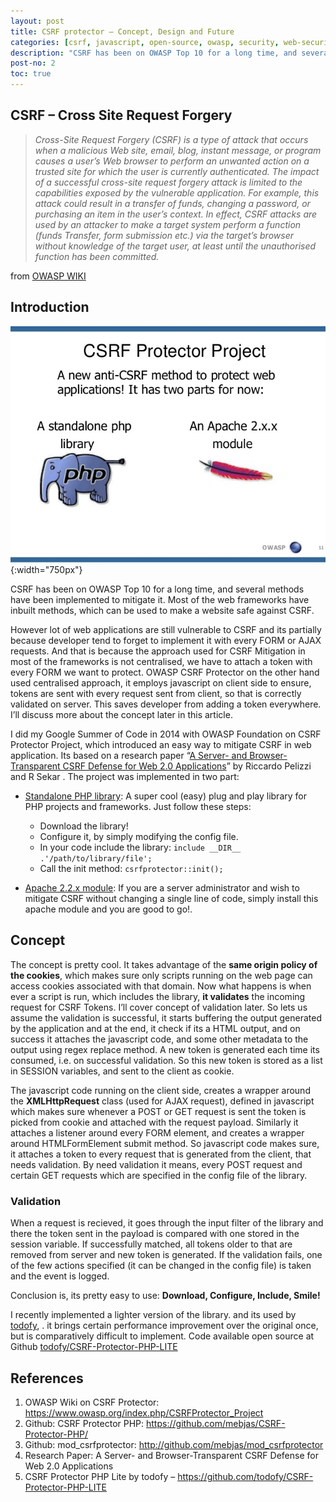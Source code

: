 ```yaml
---
layout: post
title: CSRF protector – Concept, Design and Future
categories: [csrf, javascript, open-source, owasp, security, web-security, php, apache]
description: "CSRF has been on OWASP Top 10 for a long time, and several methods have been implemented to mitigate it. Most of the web frameworks have inbuilt methods, which can be used to make a website safe against CSRF. However lot of web applications are still vulnerable to CSRF and its partially because developer tend to forget to implement it with every FORM or AJAX requests. And that is because the approach used for CSRF Mitigation in most of the frameworks is not centralised, we have to attach a token with every FORM we want to protect. OWASP CSRF Protector on the other hand used centralised approach, it employs javascript on client side to ensure, tokens are sent with every request sent from client, so that is correctly validated on server. This saves developer from adding a token everywhere. I’ll discuss more about the concept later in this article."
post-no: 2
toc: true
---
```

## CSRF – Cross Site Request Forgery
> _Cross-Site Request Forgery (CSRF) is a type of attack that occurs when a malicious Web site, email, blog, instant message, or program causes a user’s Web browser to perform an unwanted action on a trusted site for which the user is currently authenticated. The impact of a successful cross-site request forgery attack is limited to the capabilities exposed by the vulnerable application. For example, this attack could result in a transfer of funds, changing a password, or purchasing an item in the user’s context. In effect, CSRF attacks are used by an attacker to make a target system perform a function (funds Transfer, form submission etc.) via the target’s browser without knowledge of the target user, at least until the unauthorised function has been committed._

from [OWASP WIKI](https://www.owasp.org/index.php/Cross-Site_Request_Forgery_(CSRF)_Prevention_Cheat_Sheet)

## Introduction
![Introduction](../images/post3_image1.jpg){:width="750px"}

CSRF has been on OWASP Top 10 for a long time, and several methods have been implemented to mitigate it. Most of the web frameworks have inbuilt methods, which can be used to make a website safe against CSRF. 

However lot of web applications are still vulnerable to CSRF and its partially because developer tend to forget to implement it with every FORM or AJAX requests. And that is because the approach used for CSRF Mitigation in most of the frameworks is not centralised, we have to attach a token with every FORM we want to protect. OWASP CSRF Protector on the other hand used centralised approach, it employs javascript on client side to ensure, tokens are sent with every request sent from client, so that is correctly validated on server. This saves developer from adding a token everywhere. I’ll discuss more about the concept later in this article.

I did my Google Summer of Code in 2014 with OWASP Foundation on CSRF Protector Project, which introduced an easy way to mitigate CSRF in web application. Its based on a research paper “[A Server- and Browser-Transparent CSRF Defense for Web 2.0 Applications](http://seclab.cs.sunysb.edu/seclab/pubs/acsac11.pdf)” by Riccardo Pelizzi and R Sekar . The project was implemented in two part:

 - [Standalone PHP library](https://github.com/mebjas/CSRF-Protector-PHP): A super cool (easy) plug and play library for PHP projects and frameworks. Just follow these steps:
   - Download the library!
   - Configure it, by simply modifying the config file.
   - In your code include the library: `include __DIR__ .'/path/to/library/file';`
   - Call the init method: `csrfprotector::init();`

 - [Apache 2.2.x module](http://github.com/mebjas/mod_csrfprotector): If you are a server administrator and wish to mitigate CSRF without changing a single line of code, simply install this apache module and you are good to go!.

## Concept
The concept is pretty cool. It takes advantage of the **same origin policy of the cookies**, which makes sure only scripts running on the web page can access cookies associated with that domain. Now what happens is when ever a script is run, which includes the library, **it validates** the incoming request for CSRF Tokens. I’ll cover concept of validation later. So lets us assume the validation is successful, it starts buffering the output generated by the application and at the end, it check if its a HTML output, and on success it attaches the javascript code, and some other metadata to the output using regex replace method. A new token is generated each time its consumed, i.e. on successful validation. So this new token is stored as a list in SESSION variables, and sent to the client as cookie.

The javascript code running on the client side, creates a wrapper around the **XMLHttpRequest** class (used for AJAX request), defined in javascript which makes sure whenever a POST or GET request is sent the token is picked from cookie and attached with the request payload. Similarly it attaches a listener around every FORM element, and creates a wrapper around HTMLFormElement submit method. So javascript code makes sure, it attaches a token to every request that is generated from the client, that needs validation. By need validation it means, every POST request and certain GET requests which are specified in the config file of the library.

### Validation
When a request is recieved, it goes through the input filter of the library and there the token sent in the payload is compared with one stored in the session variable. If successfully matched, all tokens older to that are removed from server and new token is generated. If the validation fails, one of the few actions specified (it can be changed in the config file) is taken and the event is logged.

Conclusion is, its pretty easy to use: **Download, Configure, Include, Smile!**

I recently implemented a lighter version of the library. and its used by [todofy](https://todofy.org/), . it brings certain performance improvement over the original once, but is comparatively difficult to implement. Code available open source at Github [todofy/CSRF-Protector-PHP-LITE](https://github.com/todofy/CSRF-Protector-PHP-LITE)

## References
 1. OWASP Wiki on CSRF Protector: https://www.owasp.org/index.php/CSRFProtector_Project
 2. Github: CSRF Protector PHP: https://github.com/mebjas/CSRF-Protector-PHP/
 3. Github: mod_csrfprotector: http://github.com/mebjas/mod_csrfprotector
 4. Research Paper: A Server- and Browser-Transparent CSRF Defense for Web 2.0 Applications
 5. CSRF Protector PHP Lite by todofy – https://github.com/todofy/CSRF-Protector-PHP-LITE